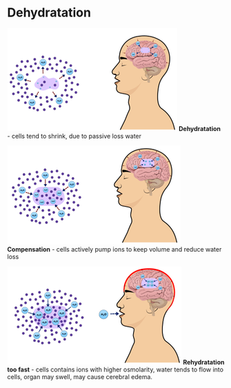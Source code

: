 # Dehydratation

<div class="w3-row">
<div class="w3-third">

![dehydratace1](dehydratace1.png)
**Dehydratation** - cells tend to shrink, due to passive loss water
</div>
<div class="w3-third">

![dehydratace2](dehydratace2.png)
**Compensation** - cells actively pump ions to keep volume and reduce water loss
</div>
<div class="w3-third">

![dehydratace3](dehydratace3.png)
**Rehydratation too fast** - cells contains ions with higher osmolarity, water tends
to flow into cells, organ may swell, may cause cerebral edema.

</div></div>
